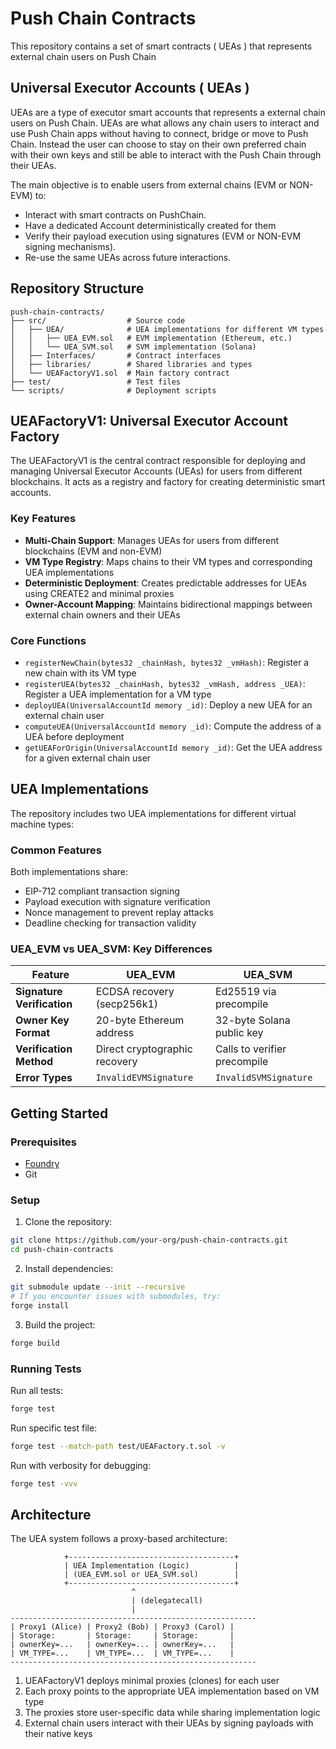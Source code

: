 # Push Chain Contracts
This repository contains a set of smart contracts ( UEAs ) that represents external chain users on Push Chain

## Universal Executor Accounts ( UEAs ) 
UEAs are a type of executor smart accounts that represents a external chain users on Push Chain. UEAs are what allows any chain users to interact and use Push Chain apps without having to connect, bridge or move to Push Chain. Instead the user can choose to stay on their own preferred chain with their own keys and still be able to interact with the Push Chain through their UEAs.

The main objective is to enable users from external chains (EVM or NON-EVM) to:
* Interact with smart contracts on PushChain.
* Have a dedicated Account deterministically created for them
* Verify their payload execution using signatures (EVM or NON-EVM signing mechanisms).
* Re-use the same UEAs across future interactions.

## Repository Structure

```
push-chain-contracts/
├── src/                  # Source code
│   ├── UEA/              # UEA implementations for different VM types
│   │   ├── UEA_EVM.sol   # EVM implementation (Ethereum, etc.)
│   │   └── UEA_SVM.sol   # SVM implementation (Solana)
│   ├── Interfaces/       # Contract interfaces
│   ├── libraries/        # Shared libraries and types
│   └── UEAFactoryV1.sol  # Main factory contract
├── test/                 # Test files
└── scripts/              # Deployment scripts
```

## UEAFactoryV1: Universal Executor Account Factory

The UEAFactoryV1 is the central contract responsible for deploying and managing Universal Executor Accounts (UEAs) for users from different blockchains. It acts as a registry and factory for creating deterministic smart accounts.

### Key Features

- **Multi-Chain Support**: Manages UEAs for users from different blockchains (EVM and non-EVM)
- **VM Type Registry**: Maps chains to their VM types and corresponding UEA implementations
- **Deterministic Deployment**: Creates predictable addresses for UEAs using CREATE2 and minimal proxies
- **Owner-Account Mapping**: Maintains bidirectional mappings between external chain owners and their UEAs

### Core Functions

- `registerNewChain(bytes32 _chainHash, bytes32 _vmHash)`: Register a new chain with its VM type
- `registerUEA(bytes32 _chainHash, bytes32 _vmHash, address _UEA)`: Register a UEA implementation for a VM type
- `deployUEA(UniversalAccountId memory _id)`: Deploy a new UEA for an external chain user
- `computeUEA(UniversalAccountId memory _id)`: Compute the address of a UEA before deployment
- `getUEAForOrigin(UniversalAccountId memory _id)`: Get the UEA address for a given external chain user

## UEA Implementations

The repository includes two UEA implementations for different virtual machine types:

### Common Features

Both implementations share:
- EIP-712 compliant transaction signing
- Payload execution with signature verification
- Nonce management to prevent replay attacks
- Deadline checking for transaction validity

### UEA_EVM vs UEA_SVM: Key Differences

| Feature | UEA_EVM | UEA_SVM |
|---------|---------|---------|
| **Signature Verification** | ECDSA recovery (secp256k1) | Ed25519 via precompile |
| **Owner Key Format** | 20-byte Ethereum address | 32-byte Solana public key |
| **Verification Method** | Direct cryptographic recovery | Calls to verifier precompile |
| **Error Types** | `InvalidEVMSignature` | `InvalidSVMSignature` |

## Getting Started

### Prerequisites

- [Foundry](https://book.getfoundry.sh/getting-started/installation)
- Git

### Setup

1. Clone the repository:
```bash
git clone https://github.com/your-org/push-chain-contracts.git
cd push-chain-contracts
```

2. Install dependencies:
```bash
git submodule update --init --recursive
# If you encounter issues with submodules, try:
forge install
```

3. Build the project:
```bash
forge build
```

### Running Tests

Run all tests:
```bash
forge test
```

Run specific test file:
```bash
forge test --match-path test/UEAFactory.t.sol -v
```

Run with verbosity for debugging:
```bash
forge test -vvv
```

## Architecture

The UEA system follows a proxy-based architecture:

```
            +-------------------------------------+
            | UEA Implementation (Logic)          |
            | (UEA_EVM.sol or UEA_SVM.sol)        |
            +-------------------------------------+
                           ^
                           | (delegatecall)
                           |
-------------------------------------------------------
| Proxy1 (Alice) | Proxy2 (Bob) | Proxy3 (Carol) |
| Storage:       | Storage:     | Storage:       |
| ownerKey=...   | ownerKey=... | ownerKey=...   |
| VM_TYPE=...    | VM_TYPE=...  | VM_TYPE=...    |
-------------------------------------------------------
```

1. UEAFactoryV1 deploys minimal proxies (clones) for each user
2. Each proxy points to the appropriate UEA implementation based on VM type
3. The proxies store user-specific data while sharing implementation logic
4. External chain users interact with their UEAs by signing payloads with their native keys
